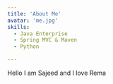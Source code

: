 ```yaml
---
title: 'About Me'
avatar: 'me.jpg'
skills:
  - Java Enterprise
  - Spring MVC & Maven
  - Python

---
```


Hello I am Sajeed and I love Rema
